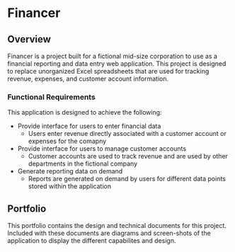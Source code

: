 # Financer

## Overview
Financer is a project built for a fictional mid-size corporation to use as a financial reporting and data entry web application. This project is designed to replace unorganized Excel spreadsheets that are used for tracking revenue, expenses, and customer account information.

### Functional Requirements
This application is designed to achieve the following:
- Provide interface for users to enter financial data
  - Users enter revenue directly associated with a customer account or expenses for the comapny
- Provide interface for users to manage customer accounts
  - Customer accounts are used to track revenue and are used by other departments in the fictional company
- Generate reporting data on demand
  - Reports are generated on demand by users for different data points stored within the application

 ## Portfolio
 This portfolio contains the design and technical documents for this project. Included with these documents are diagrams and screen-shots of the application to display the different capabilites and design.
